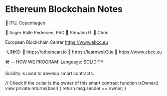 # Ethereum Blockchain Notes

📍 ITU, Copenhagen

🙋 Asger Balle Pedersen, PhD
🙋 Stepahn R.
🙋 Chris

European Blockchain Center
https://www.ebcc.eu

-LINKS:
🔗 https://etherscan.io
🔗 https://learnweb3.io
🔗 https://www.ebcc.eu


🛠 -- HOW WE PROGRAM:
Language: SOLIDITY

Solidity is used to develop smart contracts:

// Check if the caller is the owner of this smart contract
function isOwner() view private returns(bool) {
    return msg.sender == owner;
}



